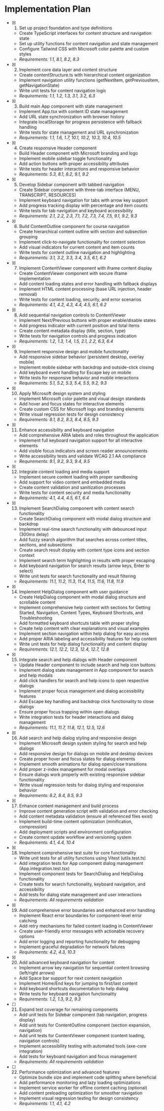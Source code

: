 # Implementation Plan

- [x] 1. Set up project foundation and type definitions
  - Create TypeScript interfaces for content structure and navigation state
  - Set up utility functions for content navigation and state management
  - Configure Tailwind CSS with Microsoft color palette and custom styles
  - _Requirements: 1.1, 8.1, 8.2, 8.3_

- [x] 2. Implement core data layer and content structure
  - Create contentStructure.ts with hierarchical content organization
  - Implement navigation utility functions (getNextItem, getPreviousItem, getNavigationState)
  - Write unit tests for content navigation logic
  - _Requirements: 1.1, 1.2, 1.3, 3.1, 3.2, 6.3_

- [x] 3. Build main App component with state management
  - Implement App.tsx with content ID state management
  - Add URL state synchronization with browser history
  - Integrate localStorage for progress persistence with fallback handling
  - Write tests for state management and URL synchronization
  - _Requirements: 1.1, 1.6, 1.7, 10.1, 10.2, 10.3, 10.4, 10.5_

- [x] 4. Create responsive Header component
  - Build Header component with Microsoft branding and logo
  - Implement mobile sidebar toggle functionality
  - Add action buttons with proper accessibility attributes
  - Write tests for header interactions and responsive behavior
  - _Requirements: 5.3, 8.1, 8.2, 9.1, 9.2_

- [x] 5. Develop Sidebar component with tabbed navigation
  - Create Sidebar component with three-tab interface (MENU, TRANSCRIPT, RESOURCES)
  - Implement keyboard navigation for tabs with arrow key support
  - Add progress tracking display with percentage and item counts
  - Write tests for tab navigation and keyboard accessibility
  - _Requirements: 2.1, 2.2, 2.3, 7.1, 7.2, 7.3, 7.4, 7.5, 9.1, 9.2, 9.3_

- [x] 6. Build ContentOutline component for course navigation
  - Create hierarchical content outline with section and subsection grouping
  - Implement click-to-navigate functionality for content selection
  - Add visual indicators for current content and item counts
  - Write tests for content outline navigation and highlighting
  - _Requirements: 3.1, 3.2, 3.3, 3.4, 3.5, 6.1, 6.2_

- [x] 7. Implement ContentViewer component with iframe content display
  - Create ContentViewer component with secure iframe implementation
  - Add content loading states and error handling with fallback displays
  - Implement HTML content processing (base URL injection, header removal)
  - Write tests for content loading, security, and error scenarios
  - _Requirements: 4.1, 4.2, 4.3, 4.4, 4.5, 6.1, 6.2_

- [x] 8. Add sequential navigation controls to ContentViewer
  - Implement Next/Previous buttons with proper enable/disable states
  - Add progress indicator with current position and total items
  - Create content metadata display (title, section, type)
  - Write tests for navigation controls and progress indication
  - _Requirements: 1.2, 1.3, 1.4, 1.5, 2.1, 2.2, 6.3, 6.4_

- [x] 9. Implement responsive design and mobile functionality
  - Add responsive sidebar behavior (persistent desktop, overlay mobile)
  - Implement mobile sidebar with backdrop and outside-click closing
  - Add keyboard event handling for Escape key on mobile
  - Write tests for responsive behavior and mobile interactions
  - _Requirements: 5.1, 5.2, 5.3, 5.4, 5.5, 9.2, 9.3_

- [x] 10. Apply Microsoft design system and styling
  - Implement Microsoft color palette and visual design standards
  - Add hover and focus states for interactive elements
  - Create custom CSS for Microsoft logo and branding elements
  - Write visual regression tests for design consistency
  - _Requirements: 8.1, 8.2, 8.3, 8.4, 8.5, 9.3_

- [x] 11. Enhance accessibility and keyboard navigation
  - Add comprehensive ARIA labels and roles throughout the application
  - Implement full keyboard navigation support for all interactive elements
  - Add visible focus indicators and screen reader announcements
  - Write accessibility tests and validate WCAG 2.1 AA compliance
  - _Requirements: 9.1, 9.2, 9.3, 9.4, 9.5_

- [x] 12. Integrate content loading and media support
  - Implement secure content loading with proper sandboxing
  - Add support for video content and embedded media
  - Create content validation and sanitization processes
  - Write tests for content security and media functionality
  - _Requirements: 4.1, 4.4, 4.5, 6.1, 6.4_

- [x] 13. Implement SearchDialog component with content search functionality
  - Create SearchDialog component with modal dialog structure and backdrop
  - Implement real-time search functionality with debounced input (300ms delay)
  - Add fuzzy search algorithm that searches across content titles, sections, and subsections
  - Create search result display with content type icons and section context
  - Implement search term highlighting in results with proper escaping
  - Add keyboard navigation for search results (arrow keys, Enter to select)
  - Write unit tests for search functionality and result filtering
  - _Requirements: 11.1, 11.2, 11.3, 11.4, 11.5, 11.6, 11.8, 11.9_

- [x] 14. Implement HelpDialog component with user guidance
  - Create HelpDialog component with modal dialog structure and scrollable content
  - Implement comprehensive help content with sections for Getting Started, Navigation, Content Types, Keyboard Shortcuts, and Troubleshooting
  - Add formatted keyboard shortcuts table with proper styling
  - Create help content with clear explanations and visual examples
  - Implement section navigation within help dialog for easy access
  - Add proper ARIA labeling and accessibility features for help content
  - Write unit tests for help dialog functionality and content display
  - _Requirements: 12.1, 12.2, 12.3, 12.4, 12.7, 12.8_

- [x] 15. Integrate search and help dialogs with Header component
  - Update Header component to include search and help icon buttons
  - Implement dialog state management in App component for search and help modals
  - Add click handlers for search and help icons to open respective dialogs
  - Implement proper focus management and dialog accessibility features
  - Add Escape key handling and backdrop click functionality to close dialogs
  - Ensure proper focus trapping within open dialogs
  - Write integration tests for header interactions and dialog management
  - _Requirements: 11.1, 11.7, 11.8, 12.1, 12.5, 12.6_

- [x] 16. Add search and help dialog styling and responsive design
  - Implement Microsoft design system styling for search and help dialogs
  - Add responsive design for dialogs on mobile and desktop devices
  - Create proper hover and focus states for dialog elements
  - Implement smooth animations for dialog open/close transitions
  - Add proper z-index management for modal overlays
  - Ensure dialogs work properly with existing responsive sidebar functionality
  - Write visual regression tests for dialog styling and responsive behavior
  - _Requirements: 8.2, 8.4, 8.5, 9.3_

- [x] 17. Enhance content management and build process
  - Improve content generation script with validation and error checking
  - Add content metadata validation (ensure all referenced files exist)
  - Implement build-time content optimization (minification, compression)
  - Add deployment scripts and environment configuration
  - Create content update workflow and versioning system
  - _Requirements: 4.1, 4.4, 10.4_

- [x] 18. Implement comprehensive test suite for core functionality
  - Write unit tests for all utility functions using Vitest (utils.test.ts)
  - Add integration tests for App component dialog management (App.integration.test.tsx)
  - Implement component tests for SearchDialog and HelpDialog functionality
  - Create tests for search functionality, keyboard navigation, and accessibility
  - Add tests for dialog state management and user interactions
  - _Requirements: All requirements validation_

- [x] 19. Add comprehensive error boundaries and enhanced error handling
  - Implement React error boundaries for component-level error catching
  - Add retry mechanisms for failed content loading in ContentViewer
  - Create user-friendly error messages with actionable recovery options
  - Add error logging and reporting functionality for debugging
  - Implement graceful degradation for network failures
  - _Requirements: 4.2, 4.3, 10.3_

- [x] 20. Add advanced keyboard navigation for content
  - Implement arrow key navigation for sequential content browsing (left/right arrows)
  - Add Space bar support for next content navigation
  - Implement Home/End keys for jumping to first/last content
  - Add keyboard shortcuts documentation to help dialog
  - Write tests for keyboard navigation functionality
  - _Requirements: 1.2, 1.3, 9.2, 9.3_

- [ ] 21. Expand test coverage for remaining components
  - Add unit tests for Sidebar component (tab navigation, progress display)
  - Add unit tests for ContentOutline component (section expansion, navigation)
  - Add unit tests for ContentViewer component (content loading, navigation controls)
  - Implement accessibility testing with automated tools (axe-core integration)
  - Add tests for keyboard navigation and focus management
  - _Requirements: All requirements validation_

- [ ] 22. Performance optimization and advanced features
  - Optimize bundle size and implement code splitting where beneficial
  - Add performance monitoring and lazy loading optimizations
  - Implement service worker for offline content caching (optional)
  - Add content preloading optimization for smoother navigation
  - Implement visual regression testing for design consistency
  - _Requirements: 1.1, 4.1, 4.2_